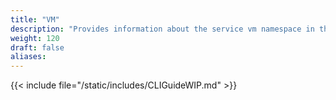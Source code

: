 ```yaml
---
title: "VM"
description: "Provides information about the service vm namespace in the TrueNAS CLI. Includes command syntax and common commands."
weight: 120
draft: false
aliases:
---
```


{{< include file="/static/includes/CLIGuideWIP.md" >}}
